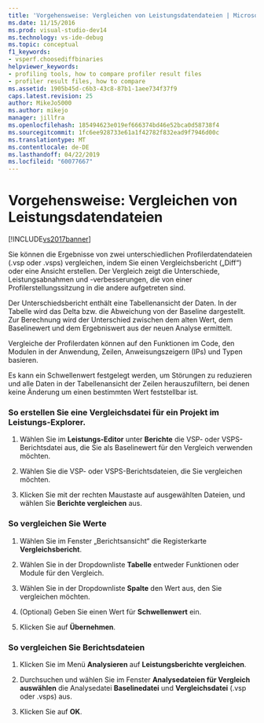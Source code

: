 ```yaml
---
title: 'Vorgehensweise: Vergleichen von Leistungsdatendateien | Microsoft-Dokumentation'
ms.date: 11/15/2016
ms.prod: visual-studio-dev14
ms.technology: vs-ide-debug
ms.topic: conceptual
f1_keywords:
- vsperf.choosediffbinaries
helpviewer_keywords:
- profiling tools, how to compare profiler result files
- profiler result files, how to compare
ms.assetid: 1905b45d-c6b3-43c8-87b1-1aee734f37f9
caps.latest.revision: 25
author: MikeJo5000
ms.author: mikejo
manager: jillfra
ms.openlocfilehash: 185494623e019ef666374bd46e52bca0d58738f4
ms.sourcegitcommit: 1fc6ee928733e61a1f42782f832ead9f7946d00c
ms.translationtype: MT
ms.contentlocale: de-DE
ms.lasthandoff: 04/22/2019
ms.locfileid: "60077667"
---
```

# <a name="how-to-compare-performance-data-files"></a>Vorgehensweise: Vergleichen von Leistungsdatendateien
[!INCLUDE[vs2017banner](../includes/vs2017banner.md)]

Sie können die Ergebnisse von zwei unterschiedlichen Profilerdatendateien (.vsp oder .vsps) vergleichen, indem Sie einen Vergleichsbericht („Diff“) oder eine Ansicht erstellen. Der Vergleich zeigt die Unterschiede, Leistungsabnahmen und -verbesserungen, die von einer Profilerstellungssitzung in die andere aufgetreten sind.  
  
 Der Unterschiedsbericht enthält eine Tabellenansicht der Daten. In der Tabelle wird das Delta bzw. die Abweichung von der Baseline dargestellt. Zur Berechnung wird der Unterschied zwischen dem alten Wert, dem Baselinewert und dem Ergebniswert aus der neuen Analyse ermittelt.  
  
 Vergleiche der Profilerdaten können auf den Funktionen im Code, den Modulen in der Anwendung, Zeilen, Anweisungszeigern (IPs) und Typen basieren.  
  
 Es kann ein Schwellenwert festgelegt werden, um Störungen zu reduzieren und alle Daten in der Tabellenansicht der Zeilen herauszufiltern, bei denen keine Änderung um einen bestimmten Wert feststellbar ist.  
  
### <a name="to-create-comparison-file-view-for-a-project-in-performance-explorer"></a>So erstellen Sie eine Vergleichsdatei für ein Projekt im Leistungs-Explorer.  
  
1. Wählen Sie im **Leistungs-Editor** unter **Berichte** die VSP- oder VSPS-Berichtsdatei aus, die Sie als Baselinewert für den Vergleich verwenden möchten.  
  
2. Wählen Sie die VSP- oder VSPS-Berichtsdateien, die Sie vergleichen möchten.  
  
3. Klicken Sie mit der rechten Maustaste auf ausgewählten Dateien, und wählen Sie **Berichte vergleichen** aus.  
  
### <a name="to-compare-values"></a>So vergleichen Sie Werte  
  
1. Wählen Sie im Fenster „Berichtsansicht“ die Registerkarte **Vergleichsbericht**.  
  
2. Wählen Sie in der Dropdownliste **Tabelle** entweder Funktionen oder Module für den Vergleich.  
  
3. Wählen Sie in der Dropdownliste **Spalte** den Wert aus, den Sie vergleichen möchten.  
  
4. (Optional) Geben Sie einen Wert für **Schwellenwert** ein.  
  
5. Klicken Sie auf **Übernehmen**.  
  
### <a name="to-compare-report-files"></a>So vergleichen Sie Berichtsdateien  
  
1. Klicken Sie im Menü **Analysieren** auf **Leistungsberichte vergleichen**.  
  
2. Durchsuchen und wählen Sie im Fenster **Analysedateien für Vergleich auswählen** die Analysedatei **Baselinedatei** und **Vergleichsdatei** (.vsp oder .vsps) aus.  
  
3. Klicken Sie auf **OK**.
